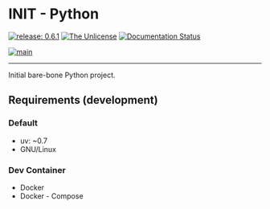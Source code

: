 # INIT - Python

[![release: 0.6.1](https://img.shields.io/badge/rel-0.6.1-blue.svg?style=flat-square)](https://github.com/artdotlis/INITpy)
[![The Unlicense](https://img.shields.io/badge/License-Unlicense-brightgreen.svg?style=flat-square)](https://choosealicense.com/licenses/unlicense/)
[![Documentation Status](https://img.shields.io/badge/docs-GitHub-blue.svg?style=flat-square)](https://artdotlis.github.io/INITpy/)

[![main](https://github.com/artdotlis/INITpy/actions/workflows/main.yml/badge.svg?branch=main)](https://github.com/artdotlis/INITpy/actions/workflows/main.yml)

---

Initial bare-bone Python project.

## Requirements (development)

### Default

- uv: ~0.7
- GNU/Linux

### Dev Container

- Docker
- Docker - Compose
